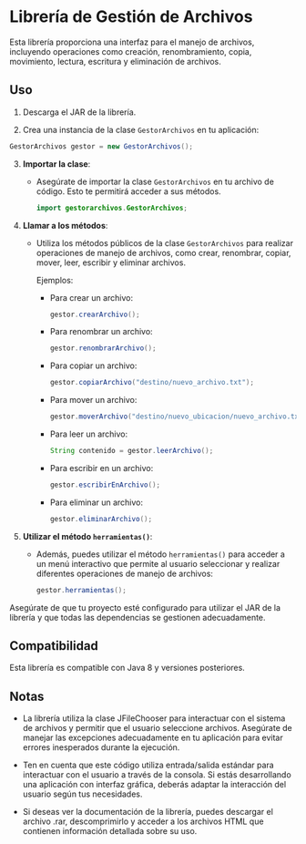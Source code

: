 # Librería de Gestión de Archivos

Esta librería proporciona una interfaz para el manejo de archivos, incluyendo operaciones como creación, renombramiento, copia, movimiento, lectura, escritura y eliminación de archivos.

## Uso

1. Descarga el JAR de la librería.

2. Crea una instancia de la clase `GestorArchivos` en tu aplicación:

```java
GestorArchivos gestor = new GestorArchivos();
```
3. **Importar la clase**:

   - Asegúrate de importar la clase `GestorArchivos` en tu archivo de código. Esto te permitirá acceder a sus métodos.

     ```java
     import gestorarchivos.GestorArchivos;
     ```
4. **Llamar a los métodos**:

   - Utiliza los métodos públicos de la clase `GestorArchivos` para realizar operaciones de manejo de archivos, como crear, renombrar, copiar, mover, leer, escribir y eliminar archivos.

     Ejemplos:

     - Para crear un archivo:

       ```java
       gestor.crearArchivo();
       ```

     - Para renombrar un archivo:

       ```java
       gestor.renombrarArchivo();
       ```

     - Para copiar un archivo:

       ```java
       gestor.copiarArchivo("destino/nuevo_archivo.txt");
       ```

     - Para mover un archivo:

       ```java
       gestor.moverArchivo("destino/nuevo_ubicacion/nuevo_archivo.txt");
       ```

     - Para leer un archivo:

       ```java
       String contenido = gestor.leerArchivo();
       ```

     - Para escribir en un archivo:

       ```java
       gestor.escribirEnArchivo();
       ```

     - Para eliminar un archivo:

       ```java
       gestor.eliminarArchivo();
       ```
5. **Utilizar el método `herramientas()`**:

   - Además, puedes utilizar el método `herramientas()` para acceder a un menú interactivo que permite al usuario seleccionar y realizar diferentes operaciones de manejo de archivos:

     ```java
     gestor.herramientas();
     ```

Asegúrate de que tu proyecto esté configurado para utilizar el JAR de la librería y que todas las dependencias se gestionen adecuadamente.

## Compatibilidad

Esta librería es compatible con Java 8 y versiones posteriores.

## Notas

- La librería utiliza la clase JFileChooser para interactuar con el sistema de archivos y permitir que el usuario seleccione archivos. Asegúrate de manejar las excepciones adecuadamente en tu aplicación para evitar errores inesperados durante la ejecución.

- Ten en cuenta que este código utiliza entrada/salida estándar para interactuar con el usuario a través de la consola. Si estás desarrollando una aplicación con interfaz gráfica, deberás adaptar la interacción del usuario según tus necesidades.

- Si deseas ver la documentación de la librería, puedes descargar el archivo .rar, descomprimirlo y acceder a los archivos HTML que contienen información detallada sobre su uso.

